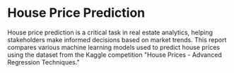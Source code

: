 # House Price Prediction

House price prediction is a critical task in real estate analytics, helping stakeholders make informed decisions based on market trends. 
This report compares various machine learning models used to predict house prices using the dataset from the Kaggle competition "House Prices - Advanced Regression Techniques." 

